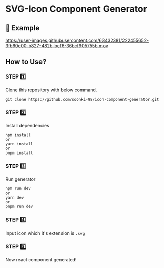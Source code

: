 # SVG-Icon Component Generator

## 🎥 Example

https://user-images.githubusercontent.com/63432381/222455652-3fb60c00-b827-482b-bcf6-36bcf905755b.mov


## How to Use?

### STEP 1️⃣
Clone this repository with below command.
```linux
git clone https://github.com/soonki-98/icon-component-generator.git
```

### STEP 2️⃣
Install dependencies
```linux
npm install
or
yarn install
or
pnpm install
```

### STEP 3️⃣
Run generator
```linux
npm run dev
or
yarn dev
or
pnpm run dev
```

### STEP 4️⃣
Input icon which it's extension is `.svg`

### STEP 5️⃣
Now react component generated!

